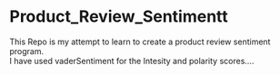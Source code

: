 # Product_Review_Sentimentt
This Repo is my attempt to learn to create a product review sentiment program.  
I have used vaderSentiment for the Intesity and polarity scores....
